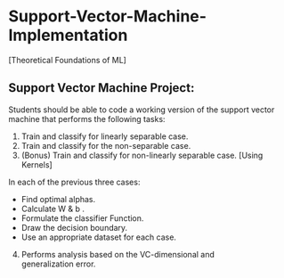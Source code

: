# Support-Vector-Machine-Implementation
[Theoretical Foundations of ML]
## Support Vector Machine Project:</br>
Students should be able to code a working version of the support vector machine that performs the following tasks:
1. Train and classify for linearly separable case.
2. Train and classify for the non-separable case. 
3. (Bonus) Train and classify for non-linearly separable case. [Using Kernels]

In each of the previous three cases:</br>
* Find optimal alphas.
* Calculate W & b .
* Formulate the classifier Function.
* Draw the decision boundary.
* Use an appropriate dataset for each case.

4. Performs analysis based on the VC-dimensional and generalization error.
